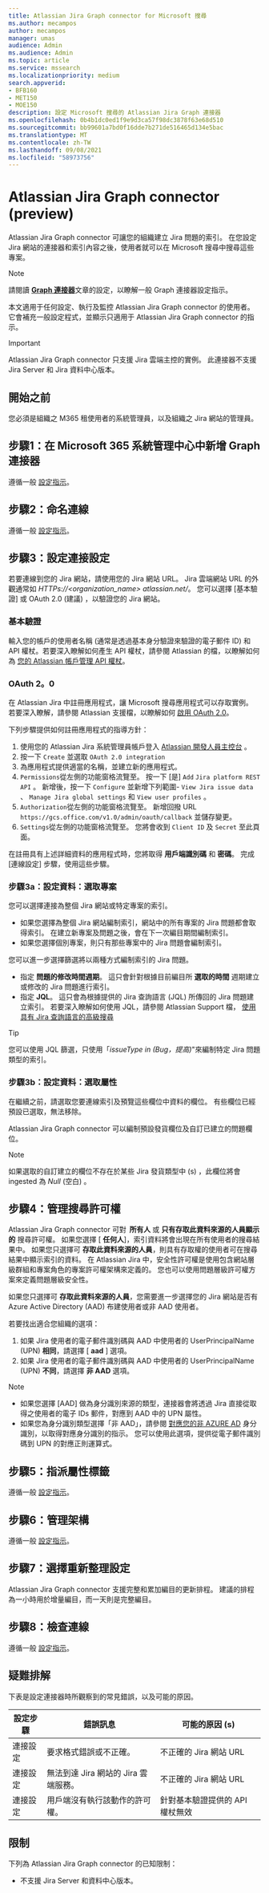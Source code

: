 ```yaml
---
title: Atlassian Jira Graph connector for Microsoft 搜尋
ms.author: mecampos
author: mecampos
manager: umas
audience: Admin
ms.audience: Admin
ms.topic: article
ms.service: mssearch
ms.localizationpriority: medium
search.appverid:
- BFB160
- MET150
- MOE150
description: 設定 Microsoft 搜尋的 Atlassian Jira Graph 連接器
ms.openlocfilehash: 0b4b1dc0ed1f9e9d3ca57f98dc3878f63e68d510
ms.sourcegitcommit: bb99601a7bd0f16dde7b271de516465d134e5bac
ms.translationtype: MT
ms.contentlocale: zh-TW
ms.lasthandoff: 09/08/2021
ms.locfileid: "58973756"
---
```

# <a name="atlassian-jira-graph-connector-preview"></a>Atlassian Jira Graph connector (preview) 

Atlassian Jira Graph connector 可讓您的組織建立 Jira 問題的索引。 在您設定 Jira 網站的連接器和索引內容之後，使用者就可以在 Microsoft 搜尋中搜尋這些專案。

> [!NOTE]
> 請閱讀 [**Graph 連接器**](configure-connector.md)文章的設定，以瞭解一般 Graph 連接器設定指示。

本文適用于任何設定、執行及監控 Atlassian Jira Graph connector 的使用者。 它會補充一般設定程式，並顯示只適用于 Atlassian Jira Graph connector 的指示。

>[!IMPORTANT]
>Atlassian Jira Graph connector 只支援 Jira 雲端主控的實例。 此連接器不支援 Jira Server 和 Jira 資料中心版本。

## <a name="before-you-get-started"></a>開始之前
您必須是組織之 M365 租使用者的系統管理員，以及組織之 Jira 網站的管理員。

## <a name="step-1-add-a-graph-connector-in-the-microsoft-365-admin-center"></a>步驟1：在 Microsoft 365 系統管理中心中新增 Graph 連接器
遵循一般 [設定指示](./configure-connector.md)。

## <a name="step-2-name-the-connection"></a>步驟2：命名連線
遵循一般 [設定指示](./configure-connector.md)。

## <a name="step-3-configure-the-connection-settings"></a>步驟3：設定連接設定
若要連線到您的 Jira 網站，請使用您的 Jira 網站 URL。 Jira 雲端網站 URL 的外觀通常如 *HTTPs://<organization_name> atlassian.net/*。 您可以選擇 [基本驗證] 或 OAuth 2.0 (建議) ，以驗證您的 Jira 網站。

### <a name="basic-auth"></a>基本驗證
輸入您的帳戶的使用者名稱 (通常是透過基本身分驗證來驗證的電子郵件 ID) 和 API 權杖。若要深入瞭解如何產生 API 權杖，請參閱 Atlassian 的檔，以瞭解如何為 [您的 Atlassian 帳戶管理 API 權杖](https://support.atlassian.com/atlassian-account/docs/manage-api-tokens-for-your-atlassian-account/)。

### <a name="oauth-20"></a>OAuth 2。0
在 Atlassian Jira 中註冊應用程式，讓 Microsoft 搜尋應用程式可以存取實例。 若要深入瞭解，請參閱 Atlassian 支援檔，以瞭解如何 [啟用 OAuth 2.0](https://developer.atlassian.com/cloud/jira/platform/oauth-2-3lo-apps/#enabling-oauth-2-0--3lo-)。

下列步驟提供如何註冊應用程式的指導方針：

1. 使用您的 Atlassian Jira 系統管理員帳戶登入 [Atlassian 開發人員主控台](https://developer.atlassian.com/console/myapps/) 。
2. 按一下 `Create` 並選取 `OAuth 2.0 integration`
3. 為應用程式提供適當的名稱，並建立新的應用程式。
4. `Permissions`從左側的功能窗格流覽至。 按一下 [是] `Add` `Jira platform REST API` 。 新增後，按一下 `Configure` 並新增下列範圍- `View Jira issue data` 、 `Manage Jira global settings` 和 `View user profiles` 。
5. `Authorization`從左側的功能窗格流覽至。 新增回撥 URL `https://gcs.office.com/v1.0/admin/oauth/callback` 並儲存變更。
6. `Settings`從左側的功能窗格流覽至。 您將會收到 `Client ID` 及 `Secret` 至此頁面。

在註冊具有上述詳細資料的應用程式時，您將取得 **用戶端識別碼** 和 **密碼**。 完成 [連線設定] 步驟，使用這些步驟。

### <a name="step-3a-configure-data-select-projects"></a>步驟3a：設定資料：選取專案

您可以選擇連接為整個 Jira 網站或特定專案的索引。

* 如果您選擇為整個 Jira 網站編制索引，網站中的所有專案的 Jira 問題都會取得索引。 在建立新專案及問題之後，會在下一次編目期間編制索引。
* 如果您選擇個別專案，則只有那些專案中的 Jira 問題會編制索引。

您可以進一步選擇篩選將以兩種方式編制索引的 Jira 問題。
* 指定 **問題的修改時間週期**。 這只會針對根據目前編目所 **選取的時間** 週期建立或修改的 Jira 問題進行索引。
* 指定 **JQL**。 這只會為根據提供的 Jira 查詢語言 (JQL) 所傳回的 Jira 問題建立索引。 若要深入瞭解如何使用 JQL，請參閱 Atlassian Support 檔， [使用具有 Jira 查詢語言的高級搜尋](https://support.atlassian.com/jira-service-management-cloud/docs/use-advanced-search-with-jira-query-language-jql/)

> [!TIP]
> 您可以使用 JQL 篩選，只使用「*issueType in (Bug，提高)*"來編制特定 Jira 問題類型的索引。

### <a name="step-3b-configure-data-select-properties"></a>步驟3b：設定資料：選取屬性

在繼續之前，請選取您要連線索引及預覽這些欄位中資料的欄位。 有些欄位已經預設已選取，無法移除。

Atlassian Jira Graph connector 可以編制預設發貨欄位及自訂已建立的問題欄位。

> [!NOTE]
> 如果選取的自訂建立的欄位不存在於某些 Jira 發貨類型中 (s) ，此欄位將會 ingested 為 *Null* (空白) 。

## <a name="step-4-manage-search-permissions"></a>步驟4：管理搜尋許可權

Atlassian Jira Graph connector 可對  **所有人** 或 **只有存取此資料來源的人員顯示的** 搜尋許可權。 如果您選擇 [ **任何人**]，索引資料將會出現在所有使用者的搜尋結果中。 如果您只選擇可 **存取此資料來源的人員**，則具有存取權的使用者可在搜尋結果中顯示索引的資料。 在 Atlassian Jira 中，安全性許可權是使用包含網站層級群組和專案角色的專案許可權架構來定義的。 您也可以使用問題層級許可權方案來定義問題層級安全性。

如果您只選擇可 **存取此資料來源的人員**，您需要進一步選擇您的 Jira 網站是否有 Azure Active Directory (AAD) 布建使用者或非 AAD 使用者。

若要找出適合您組織的選項：

1. 如果 Jira 使用者的電子郵件識別碼與 AAD 中使用者的 UserPrincipalName (UPN) **相同**，請選擇 [ **aad** ] 選項。
2. 如果 Jira 使用者的電子郵件識別碼與 AAD 中使用者的 UserPrincipalName (UPN) **不同**，請選擇 **非 AAD** 選項。 

>[!NOTE]
> * 如果您選擇 [AAD] 做為身分識別來源的類型，連接器會將透過 Jira 直接從取得之使用者的電子 IDs 郵件，對應到 AAD 中的 UPN 屬性。
> * 如果您為身分識別類型選擇「非 AAD」，請參閱 [對應您的非 AZURE AD](map-non-aad.md) 身分識別，以取得對應身分識別的指示。 您可以使用此選項，提供從電子郵件識別碼到 UPN 的對應正則運算式。

## <a name="step-5-assign-property-labels"></a>步驟5：指派屬性標籤

遵循一般 [設定指示](./configure-connector.md)。

## <a name="step-6-manage-schema"></a>步驟6：管理架構

遵循一般 [設定指示](./configure-connector.md)。

## <a name="step-7-choose-refresh-settings"></a>步驟7：選擇重新整理設定

Atlassian Jira Graph connector 支援完整和累加編目的更新排程。
建議的排程為一小時用於增量編目，而一天則是完整編目。

## <a name="step-8-review-connection"></a>步驟8：檢查連線

遵循一般 [設定指示](./configure-connector.md)。

## <a name="troubleshooting"></a>疑難排解
下表是設定連接器時所觀察到的常見錯誤，以及可能的原因。

| 設定步驟 | 錯誤訊息 | 可能的原因 (s)  |
| ------------ | ------------ | ------------ |
| 連接設定 | 要求格式錯誤或不正確。 | 不正確的 Jira 網站 URL |
| 連接設定 | 無法到達 Jira 網站的 Jira 雲端服務。 | 不正確的 Jira 網站 URL |
| 連接設定 | 用戶端沒有執行該動作的許可權。 | 針對基本驗證提供的 API 權杖無效 |


## <a name="limitations"></a>限制
下列為 Atlassian Jira Graph connector 的已知限制：
* 不支援 Jira Server 和資料中心版本。